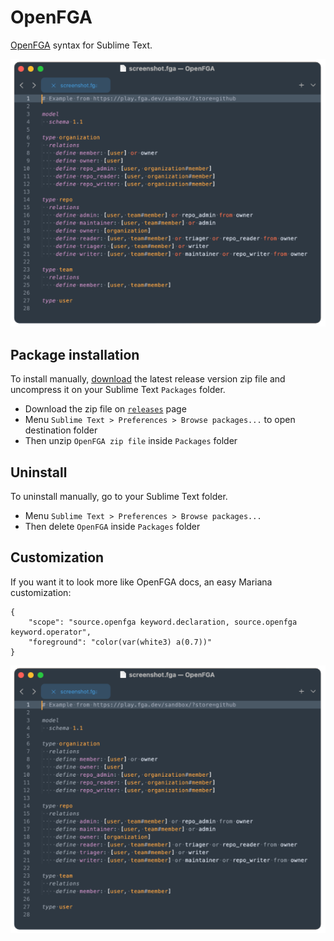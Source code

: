 # OpenFGA

[OpenFGA](https://openfga.dev) syntax for Sublime Text.

![OpenFGA syntax for Sublime Text](assets/screenshot.png)

## Package installation

To install manually, [download](https://github.com/53v3n3d4/OpenFGA/releases) the latest release version zip file and uncompress it on your Sublime Text `Packages` folder.  
- Download the zip file on [`releases`](https://github.com/53v3n3d4/OpenFGA/releases) page  
- Menu `Sublime Text > Preferences > Browse packages...` to open destination folder  
- Then unzip `OpenFGA zip file` inside `Packages` folder  

## Uninstall

To uninstall manually, go to your Sublime Text folder.  
- Menu `Sublime Text > Preferences > Browse packages...`  
- Then delete `OpenFGA` inside `Packages` folder  

## Customization

If you want it to look more like OpenFGA docs, an easy Mariana customization:
```
{
	"scope": "source.openfga keyword.declaration, source.openfga keyword.operator",
	"foreground": "color(var(white3) a(0.7))"
}
```

![OpenFGA syntax for Sublime Text](assets/screenshot-1.png)
